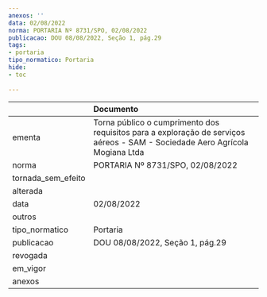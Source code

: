 ```yaml
---
anexos: ''
data: 02/08/2022
norma: PORTARIA Nº 8731/SPO, 02/08/2022
publicacao: DOU 08/08/2022, Seção 1, pág.29
tags:
- portaria
tipo_normatico: Portaria
hide: 
- toc 
 
---
```


|                    | Documento                                                                                                                    |
|:-------------------|:-----------------------------------------------------------------------------------------------------------------------------|
| ementa             | Torna público o cumprimento dos requisitos para a exploração de serviços aéreos - SAM - Sociedade Aero Agrícola Mogiana Ltda |
| norma              | PORTARIA Nº 8731/SPO, 02/08/2022                                                                                             |
| tornada_sem_efeito |                                                                                                                              |
| alterada           |                                                                                                                              |
| data               | 02/08/2022                                                                                                                   |
| outros             |                                                                                                                              |
| tipo_normatico     | Portaria                                                                                                                     |
| publicacao         | DOU 08/08/2022, Seção 1, pág.29                                                                                              |
| revogada           |                                                                                                                              |
| em_vigor           |                                                                                                                              |
| anexos             |                                                                                                                              |